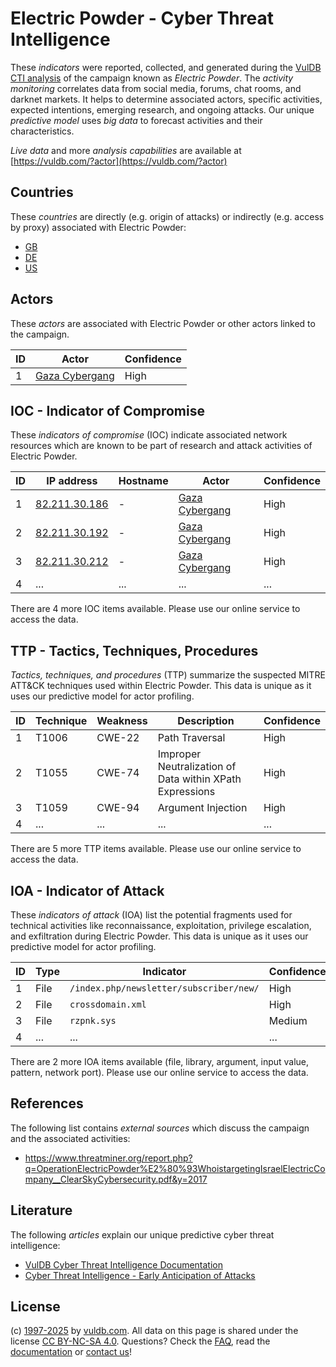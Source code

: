 # Electric Powder - Cyber Threat Intelligence

These _indicators_ were reported, collected, and generated during the [VulDB CTI analysis](https://vuldb.com/?kb.cti) of the campaign known as _Electric Powder_. The _activity monitoring_ correlates data from social media, forums, chat rooms, and darknet markets. It helps to determine associated actors, specific activities, expected intentions, emerging research, and ongoing attacks. Our unique _predictive model_ uses _big data_ to forecast activities and their characteristics.

_Live data_ and more _analysis capabilities_ are available at [https://vuldb.com/?actor](https://vuldb.com/?actor)

## Countries

These _countries_ are directly (e.g. origin of attacks) or indirectly (e.g. access by proxy) associated with Electric Powder:

* [GB](https://vuldb.com/?country.gb)
* [DE](https://vuldb.com/?country.de)
* [US](https://vuldb.com/?country.us)

## Actors

These _actors_ are associated with Electric Powder or other actors linked to the campaign.

ID | Actor | Confidence
-- | ----- | ----------
1 | [Gaza Cybergang](https://vuldb.com/?actor.gaza_cybergang) | High

## IOC - Indicator of Compromise

These _indicators of compromise_ (IOC) indicate associated network resources which are known to be part of research and attack activities of Electric Powder.

ID | IP address | Hostname | Actor | Confidence
-- | ---------- | -------- | ----- | ----------
1 | [82.211.30.186](https://vuldb.com/?ip.82.211.30.186) | - | [Gaza Cybergang](https://vuldb.com/?actor.gaza_cybergang) | High
2 | [82.211.30.192](https://vuldb.com/?ip.82.211.30.192) | - | [Gaza Cybergang](https://vuldb.com/?actor.gaza_cybergang) | High
3 | [82.211.30.212](https://vuldb.com/?ip.82.211.30.212) | - | [Gaza Cybergang](https://vuldb.com/?actor.gaza_cybergang) | High
4 | ... | ... | ... | ...

There are 4 more IOC items available. Please use our online service to access the data.

## TTP - Tactics, Techniques, Procedures

_Tactics, techniques, and procedures_ (TTP) summarize the suspected MITRE ATT&CK techniques used within Electric Powder. This data is unique as it uses our predictive model for actor profiling.

ID | Technique | Weakness | Description | Confidence
-- | --------- | -------- | ----------- | ----------
1 | T1006 | CWE-22 | Path Traversal | High
2 | T1055 | CWE-74 | Improper Neutralization of Data within XPath Expressions | High
3 | T1059 | CWE-94 | Argument Injection | High
4 | ... | ... | ... | ...

There are 5 more TTP items available. Please use our online service to access the data.

## IOA - Indicator of Attack

These _indicators of attack_ (IOA) list the potential fragments used for technical activities like reconnaissance, exploitation, privilege escalation, and exfiltration during Electric Powder. This data is unique as it uses our predictive model for actor profiling.

ID | Type | Indicator | Confidence
-- | ---- | --------- | ----------
1 | File | `/index.php/newsletter/subscriber/new/` | High
2 | File | `crossdomain.xml` | High
3 | File | `rzpnk.sys` | Medium
4 | ... | ... | ...

There are 2 more IOA items available (file, library, argument, input value, pattern, network port). Please use our online service to access the data.

## References

The following list contains _external sources_ which discuss the campaign and the associated activities:

* https://www.threatminer.org/report.php?q=OperationElectricPowder%E2%80%93WhoistargetingIsraelElectricCompany__ClearSkyCybersecurity.pdf&y=2017

## Literature

The following _articles_ explain our unique predictive cyber threat intelligence:

* [VulDB Cyber Threat Intelligence Documentation](https://vuldb.com/?kb.cti)
* [Cyber Threat Intelligence - Early Anticipation of Attacks](https://www.scip.ch/en/?labs.20201022)

## License

(c) [1997-2025](https://vuldb.com/?kb.changelog) by [vuldb.com](https://vuldb.com/?kb.about). All data on this page is shared under the license [CC BY-NC-SA 4.0](https://creativecommons.org/licenses/by-nc-sa/4.0/). Questions? Check the [FAQ](https://vuldb.com/?kb.faq), read the [documentation](https://vuldb.com/?kb) or [contact us](https://vuldb.com/?contact)!
